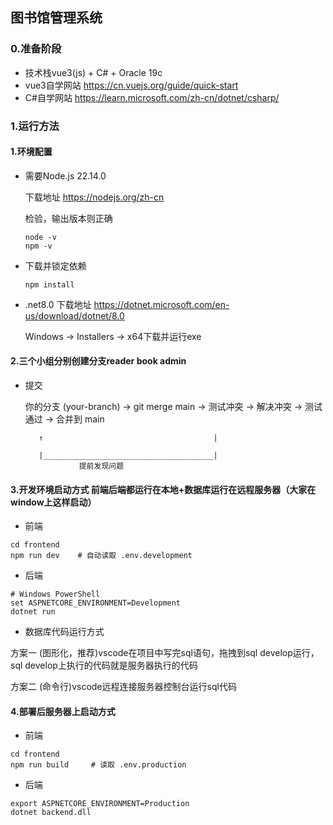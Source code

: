 ## 图书馆管理系统

### 0.准备阶段
- 技术栈vue3(js) + C# + Oracle 19c
- vue3自学网站 https://cn.vuejs.org/guide/quick-start
- C#自学网站 https://learn.microsoft.com/zh-cn/dotnet/csharp/


### 1.运行方法
#### 1.环境配置

- 需要Node.js 22.14.0 

    下载地址 https://nodejs.org/zh-cn

    检验，输出版本则正确
    ```
    node -v
    npm -v
    ```
 - 下载并锁定依赖
    ```
    npm install
    ```
 - .net8.0
    下载地址
    https://dotnet.microsoft.com/en-us/download/dotnet/8.0
    
    Windows → Installers → x64下载并运行exe

#### 2.三个小组分别创建分支reader book admin

- 提交

   你的分支 (your-branch) → git merge main → 测试冲突 → 解决冲突 → 测试通过 → 合并到 main
                 
         ↑                                      |
                  
         |______________________________________|
                  提前发现问题


#### 3.开发环境启动方式 前端后端都运行在本地+数据库运行在远程服务器（大家在window上这样启动）

- 前端
```
cd frontend
npm run dev    # 自动读取 .env.development
```

- 后端
```
# Windows PowerShell
set ASPNETCORE_ENVIRONMENT=Development
dotnet run
```

- 数据库代码运行方式

方案一 (图形化，推荐)vscode在项目中写完sql语句，拖拽到sql develop运行，sql develop上执行的代码就是服务器执行的代码

方案二 (命令行)vscode远程连接服务器控制台运行sql代码

#### 4.部署后服务器上启动方式
- 前端
```
cd frontend
npm run build     # 读取 .env.production
```

- 后端
```
export ASPNETCORE_ENVIRONMENT=Production
dotnet backend.dll
```